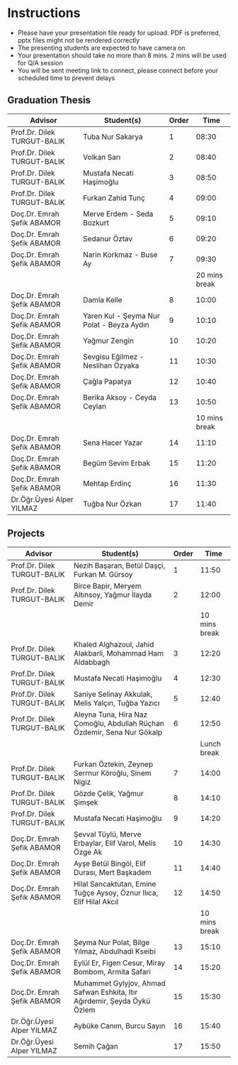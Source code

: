 # Instructions

* Please have your presentation file ready for upload. PDF is preferred, pptx files might not be rendered correctly
* The presenting students are expected to have camera on
* Your presentation should take no more than 8 mins. 2 mins will be used for Q/A session
* You will be sent meeting link to connect, please connect before your scheduled time to prevent delays

## Graduation Thesis


| **Advisor**                 | **Student(s)**                            | **Order** | **Time**      |
| --------------------------- | ----------------------------------------- | --------- | ------------- |
| Prof.Dr. Dilek TURGUT-BALIK | Tuba Nur Sakarya                          | 1         | 08:30         |
| Prof.Dr. Dilek TURGUT-BALIK | Volkan Sarı                               | 2         | 08:40         |
| Prof.Dr. Dilek TURGUT-BALIK | Mustafa Necati Haşimoğlu                  | 3         | 08:50         |
| Prof.Dr. Dilek TURGUT-BALIK | Furkan Zahid Tunç                         | 4         | 09:00         |
| Doç.Dr. Emrah Şefik ABAMOR  | Merve Erdem - Seda Bozkurt                | 5         | 09:10         |
| Doç.Dr. Emrah Şefik ABAMOR  | Sedanur Öztav                             | 6         | 09:20         |
| Doç.Dr. Emrah Şefik ABAMOR  | Narin Korkmaz - Buse Ay                   | 7         | 09:30         |
|                             |                                           |           | 20 mins break |
| Doç.Dr. Emrah Şefik ABAMOR  | Damla Kelle                               | 8         | 10:00         |
| Doç.Dr. Emrah Şefik ABAMOR  | Yaren Kul - Şeyma Nur Polat - Beyza Aydın | 9         | 10:10         |
| Doç.Dr. Emrah Şefik ABAMOR  | Yağmur Zengin                             | 10        | 10:20         |
| Doç.Dr. Emrah Şefik ABAMOR  | Sevgisu Eğilmez - Neslihan Özyaka         | 11        | 10:30         |
| Doç.Dr. Emrah Şefik ABAMOR  | Çağla Papatya                             | 12        | 10:40         |
| Doç.Dr. Emrah Şefik ABAMOR  | Berika Aksoy - Ceyda Ceylan               | 13        | 10:50         |
|                             |                                           |           | 10 mins break |
| Doç.Dr. Emrah Şefik ABAMOR  | Sena Hacer Yazar                          | 14        | 11:10         |
| Doç.Dr. Emrah Şefik ABAMOR  | Begüm Sevim Erbak                         | 15        | 11:20         |
| Doç.Dr. Emrah Şefik ABAMOR  | Mehtap Erdinç                             | 16        | 11:30         |
| Dr.Öğr.Üyesi Alper YILMAZ   | Tuğba Nur Özkan                           | 17        | 11:40         |

## Projects

| **Advisor**                 | **Student(s)**                                               | **Order** | **Time**       |
| --------------------------- | ------------------------------------------------------------ | --------- | -------------- |
| Prof.Dr. Dilek TURGUT-BALIK | Nezih Başaran, Betül Daşçi, Furkan M. Gürsoy                 | 1         | 11:50          |
| Prof.Dr. Dilek TURGUT-BALIK | Birce Bapir, Meryem Altınsoy, Yağmur İlayda Demir            | 2         | 12:00          |
|                             |                                                              |           | 10  mins break |
| Prof.Dr. Dilek TURGUT-BALIK | Khaled Alghazoul, Jahid Alakbarli, Mohammad Ham Aldabbagh    | 3         | 12:20          |
| Prof.Dr. Dilek TURGUT-BALIK | Mustafa Necati Haşimoğlu                                     | 4         | 12:30          |
| Prof.Dr. Dilek TURGUT-BALIK | Saniye Selinay Akkulak, Melis Yalçın, Tuğba Yazıcı           | 5         | 12:40          |
| Prof.Dr. Dilek TURGUT-BALIK | Aleyna Tuna, Hira Naz Çomoğlu, Abdullah Rüçhan Özdemir, Sena Nur Gökalp | 6         | 12:50          |
|                             |                                                              |           | Lunch break    |
| Prof.Dr. Dilek TURGUT-BALIK | Furkan Öztekin, Zeynep Serrnur Köroğlu, Sinem Nigiz          | 7         | 14:00          |
| Prof.Dr. Dilek TURGUT-BALIK | Gözde Çelik, Yağmur Şimşek                                   | 8         | 14:10          |
| Prof.Dr. Dilek TURGUT-BALIK | Mustafa Necati Haşimoğlu                                     | 9         | 14:20          |
| Doç.Dr. Emrah Şefik ABAMOR  | Şevval Tüylü, Merve Erbaylar, Elif Varol, Melis Özge Ak      | 10        | 14:30          |
| Doç.Dr. Emrah Şefik ABAMOR  | Ayşe Betül Bingöl, Elif Durası, Mert Başkadem                | 11        | 14:40          |
| Doç.Dr. Emrah Şefik ABAMOR  | Hilal Sancaktutan, Emine Tuğçe Aysoy, Öznur Ilıca, Elif Hilal Akcıl | 12        | 14:50          |
|                             |                                                              |           | 10 mins break  |
| Doç.Dr. Emrah Şefik ABAMOR  | Şeyma Nur Polat, Bilge Yılmaz, Abdulhadi Kseibi              | 13        | 15:10          |
| Doç.Dr. Emrah Şefik ABAMOR  | Eylül Er, Figen Cesur, Miray Bombom, Armita Safari           | 14        | 15:20          |
| Doç.Dr. Emrah Şefik ABAMOR  | Muhammet Gylyjov, Ahmad Safwan Eshkita, Itır Ağırdemir, Şeyda Öykü Özlem | 15        | 15:30          |
| Dr.Öğr.Üyesi Alper YILMAZ   | Aybüke Canım, Burcu Sayın                                    | 16        | 15:40          |
| Dr.Öğr.Üyesi Alper YILMAZ   | Semih Çağan                                                  | 17        | 15:50          |
